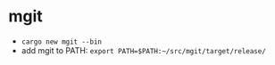 # mgit

- `cargo new mgit --bin`
- add mgit to PATH: `export PATH=$PATH:~/src/mgit/target/release/`
